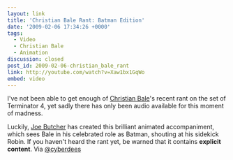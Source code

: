 ```yaml
---
layout: link
title: 'Christian Bale Rant: Batman Edition'
date: '2009-02-06 17:34:26 +0000'
tags:
  - Video
  - Christian Bale
  - Animation
discussion: closed
post_id: 2009-02-06-christian_bale_rant
link: http://youtube.com/watch?v=Xaw1bx1GqWo
embed: video
---
```

I've not been able to get enough of [Christian Bale][1]'s recent rant on the set of Terminator 4, yet sadly there has only been audio available for this moment of madness.

Luckily, [Joe Butcher][2] has created this brilliant animated accompaniment, which sees Bale in his celebrated role as Batman, shouting at his sidekick Robin. If you haven't heard the rant yet, be warned that it contains **explicit content**. Via [@cyberdees][3]

[1]: http://www.imdb.com/name/nm0000288/
[2]: http://www.purplegerbil.com/
[3]: http://twitter.com/cyberdees/status/1186703704